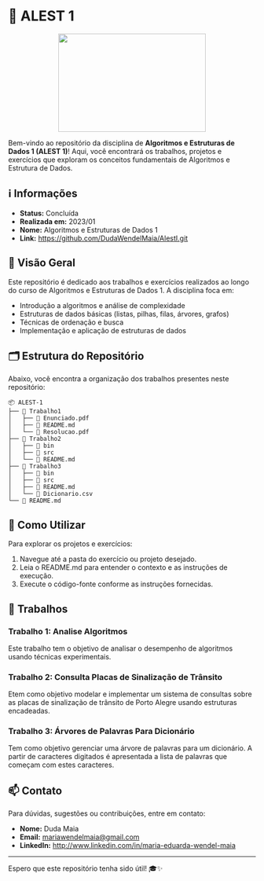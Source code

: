 # 🌳 ALEST 1

<div align="center">
<img width="300" height="200" src="https://algol.dev/wp-content/uploads/2020/10/trees_11.gif">
</div>

Bem-vindo ao repositório da disciplina de **Algoritmos e Estruturas de Dados 1 (ALEST 1)**! Aqui, você encontrará os trabalhos, projetos e exercícios que exploram os conceitos fundamentais de Algoritmos e Estrutura de Dados.

## ℹ️ Informações

- **Status:** Concluída
- **Realizada em:** 2023/01
- **Nome:** Algoritmos e Estruturas de Dados 1
- **Link:** https://github.com/DudaWendelMaia/AlestI.git

## 🌟 Visão Geral

Este repositório é dedicado aos trabalhos e exercícios realizados ao longo do curso de Algoritmos e Estruturas de Dados 1. A disciplina foca em:

- Introdução a algoritmos e análise de complexidade
- Estruturas de dados básicas (listas, pilhas, filas, árvores, grafos)
- Técnicas de ordenação e busca
- Implementação e aplicação de estruturas de dados

## 🗂️ Estrutura do Repositório

Abaixo, você encontra a organização dos trabalhos presentes neste repositório:

```
📦 ALEST-1
├── 📁 Trabalho1
│   ├── 📄 Enunciado.pdf
│   ├── 📄 README.md
│   └── 📄 Resolucao.pdf
├── 📁 Trabalho2
│   ├── 📄 bin
│   ├── 📄 src
│   └── 📄 README.md
├── 📁 Trabalho3
│   ├── 📄 bin
│   ├── 📄 src
│   ├── 📄 README.md
│   └── 📄 Dicionario.csv
└── 📄 README.md
```

## 🔧 Como Utilizar

Para explorar os projetos e exercícios:

1. Navegue até a pasta do exercício ou projeto desejado.
2. Leia o README.md para entender o contexto e as instruções de execução.
3. Execute o código-fonte conforme as instruções fornecidas.

## 🚀 Trabalhos

### Trabalho 1: Analise Algoritmos
Este trabalho tem o objetivo de analisar o desempenho de algoritmos usando técnicas experimentais.

### Trabalho 2: Consulta Placas de Sinalização de Trânsito
Etem como objetivo modelar e implementar um sistema de consultas sobre as placas de sinalização de trânsito de Porto Alegre usando estruturas encadeadas.

### Trabalho 3: Árvores de Palavras Para Dicionário
Tem como objetivo gerenciar uma árvore de palavras para um dicionário. A partir de caracteres digitados é apresentada a lista de palavras que começam com estes caracteres.

## 📫 Contato

Para dúvidas, sugestões ou contribuições, entre em contato:

- **Nome:** Duda Maia
- **Email:** mariawendelmaia@gmail.com
- **LinkedIn:** http://www.linkedin.com/in/maria-eduarda-wendel-maia

---

Espero que este repositório tenha sido útil! 🎓✨

